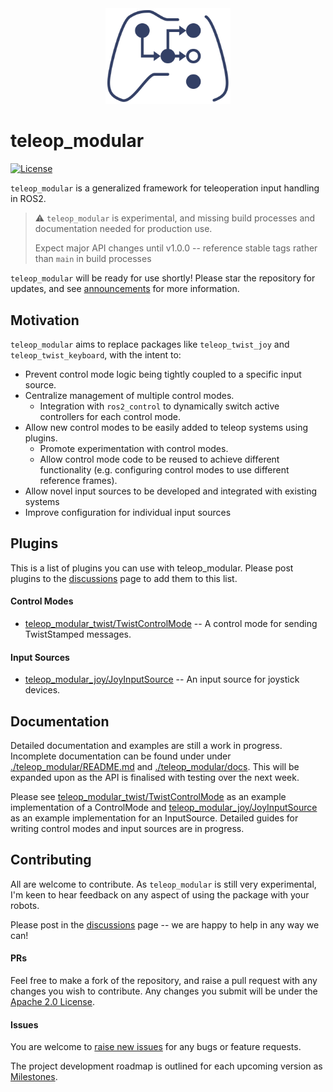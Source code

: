 <div align="center">
  <picture>
    <source media="(prefers-color-scheme: light)" srcset="docs/assets/teleop_modular_logo.svg">
    <source media="(prefers-color-scheme: dark)" srcset="docs/assets/teleop_modular_logo_dark.svg">
    <img src="docs/assets/teleop_modular_logo.svg" width="200px" alt="teleop_modular logo">
  </picture>
</div>

# teleop_modular

[![License](https://img.shields.io/badge/License-Apache%202.0-blue.svg)](https://opensource.org/licenses/Apache-2.0)

`teleop_modular` is a generalized framework for teleoperation input handling in ROS2.

> ⚠️ `teleop_modular` is experimental, and missing build processes and documentation needed for production use. 
> 
> Expect major API changes until v1.0.0 -- reference stable tags rather than `main` in build processes

`teleop_modular` will be ready for use shortly! Please star the repository for updates, and see [announcements](https://github.com/BaileyChessum/teleop_modular/discussions/categories/announcements) for more information.

## Motivation

`teleop_modular` aims to replace packages like `teleop_twist_joy` and `teleop_twist_keyboard`, with the intent to:
- Prevent control mode logic being tightly coupled to a specific input source.
- Centralize management of multiple control modes.
  - Integration with `ros2_control` to dynamically switch active controllers for each control mode.
- Allow new control modes to be easily added to teleop systems using plugins.
  - Promote experimentation with control modes.
  - Allow control mode code to be reused to achieve different functionality 
    (e.g. configuring control modes to use different reference frames).
- Allow novel input sources to be developed and integrated with existing systems
- Improve configuration for individual input sources

## Plugins

This is a list of plugins you can use with teleop_modular. Please post plugins to the [discussions](https://github.com/BaileyChessum/teleop_modular/discussions/categories/general) page to add them to this list.

#### Control Modes

- [teleop_modular_twist/TwistControlMode](./teleop_modular_twist) -- A control mode for sending TwistStamped messages.

#### Input Sources

- [teleop_modular_joy/JoyInputSource](./teleop_modular_joy) -- An input source for joystick devices.

## Documentation 

Detailed documentation and examples are still a work in progress. Incomplete documentation can be found under under [./teleop_modular/README.md](./teleop_modular/README.md) and [./teleop_modular/docs](./teleop_modular/docs). This will be expanded upon as the API is finalised with testing over the next week.

Please see [teleop_modular_twist/TwistControlMode](./teleop_modular_twist) as an example implementation of a ControlMode and [teleop_modular_joy/JoyInputSource](./teleop_modular_joy) as an example implementation for an InputSource. Detailed guides for writing control modes and input sources are in progress.

## Contributing

All are welcome to contribute. As `teleop_modular` is still very experimental, I'm keen to hear feedback on any aspect of using the package with your robots.

Please post in the [discussions](https://github.com/BaileyChessum/teleop_modular/discussions/categories/general) page -- we are happy to help in any way we can!

#### PRs

Feel free to make a fork of the repository, and raise a pull request with any changes you wish to contribute. Any changes you submit will be under the [Apache 2.0 License](./LICENSE.txt).

#### Issues

You are welcome to [raise new issues](https://github.com/BaileyChessum/teleop_modular/issues/new) for any bugs or feature requests.

The project development roadmap is outlined for each upcoming version as [Milestones](https://github.com/BaileyChessum/teleop_modular/milestones).



